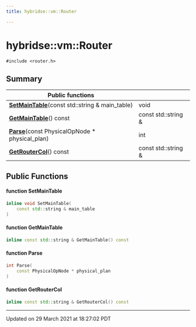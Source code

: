 ```yaml
---
title: hybridse::vm::Router

---
```

# hybridse::vm::Router



`#include <router.h>`

## Summary


|  Public functions|            |
| -------------- | -------------- |
|**[SetMainTable](/hybridse/usage/api/c++/Classes/classhybridse_1_1vm_1_1_router.md#function-setmaintable)**(const std::string & main_table)| void  |
|**[GetMainTable](/hybridse/usage/api/c++/Classes/classhybridse_1_1vm_1_1_router.md#function-getmaintable)**() const| const std::string &  |
|**[Parse](/hybridse/usage/api/c++/Classes/classhybridse_1_1vm_1_1_router.md#function-parse)**(const PhysicalOpNode * physical_plan)| int  |
|**[GetRouterCol](/hybridse/usage/api/c++/Classes/classhybridse_1_1vm_1_1_router.md#function-getroutercol)**() const| const std::string &  |

## Public Functions

#### function SetMainTable

```cpp
inline void SetMainTable(
    const std::string & main_table
)
```


#### function GetMainTable

```cpp
inline const std::string & GetMainTable() const
```


#### function Parse

```cpp
int Parse(
    const PhysicalOpNode * physical_plan
)
```


#### function GetRouterCol

```cpp
inline const std::string & GetRouterCol() const
```


-------------------------------

Updated on 29 March 2021 at 18:27:02 PDT